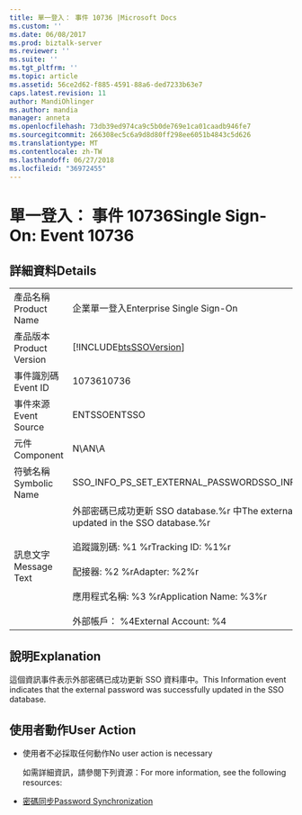 ```yaml
---
title: 單一登入： 事件 10736 |Microsoft Docs
ms.custom: ''
ms.date: 06/08/2017
ms.prod: biztalk-server
ms.reviewer: ''
ms.suite: ''
ms.tgt_pltfrm: ''
ms.topic: article
ms.assetid: 56ce2d62-f885-4591-88a6-ded7233b63e7
caps.latest.revision: 11
author: MandiOhlinger
ms.author: mandia
manager: anneta
ms.openlocfilehash: 73db39ed974ca9c5b0de769e1ca01caadb946fe7
ms.sourcegitcommit: 266308ec5c6a9d8d80ff298ee6051b4843c5d626
ms.translationtype: MT
ms.contentlocale: zh-TW
ms.lasthandoff: 06/27/2018
ms.locfileid: "36972455"
---
```

# <a name="single-sign-on-event-10736"></a><span data-ttu-id="f13ee-102">單一登入： 事件 10736</span><span class="sxs-lookup"><span data-stu-id="f13ee-102">Single Sign-On: Event 10736</span></span>
## <a name="details"></a><span data-ttu-id="f13ee-103">詳細資料</span><span class="sxs-lookup"><span data-stu-id="f13ee-103">Details</span></span>  

|                 |                                                                                                                                                                                                   |
|-----------------|---------------------------------------------------------------------------------------------------------------------------------------------------------------------------------------------------|
|  <span data-ttu-id="f13ee-104">產品名稱</span><span class="sxs-lookup"><span data-stu-id="f13ee-104">Product Name</span></span>   |                                                                                     <span data-ttu-id="f13ee-105">企業單一登入</span><span class="sxs-lookup"><span data-stu-id="f13ee-105">Enterprise Single Sign-On</span></span>                                                                                     |
| <span data-ttu-id="f13ee-106">產品版本</span><span class="sxs-lookup"><span data-stu-id="f13ee-106">Product Version</span></span> |                                                                    [!INCLUDE[btsSSOVersion](../includes/btsssoversion-md.md)]                                                                     |
|    <span data-ttu-id="f13ee-107">事件識別碼</span><span class="sxs-lookup"><span data-stu-id="f13ee-107">Event ID</span></span>     |                                                                                               <span data-ttu-id="f13ee-108">10736</span><span class="sxs-lookup"><span data-stu-id="f13ee-108">10736</span></span>                                                                                               |
|  <span data-ttu-id="f13ee-109">事件來源</span><span class="sxs-lookup"><span data-stu-id="f13ee-109">Event Source</span></span>   |                                                                                              <span data-ttu-id="f13ee-110">ENTSSO</span><span class="sxs-lookup"><span data-stu-id="f13ee-110">ENTSSO</span></span>                                                                                               |
|    <span data-ttu-id="f13ee-111">元件</span><span class="sxs-lookup"><span data-stu-id="f13ee-111">Component</span></span>    |                                                                                                <span data-ttu-id="f13ee-112">N\A</span><span class="sxs-lookup"><span data-stu-id="f13ee-112">N\A</span></span>                                                                                                |
|  <span data-ttu-id="f13ee-113">符號名稱</span><span class="sxs-lookup"><span data-stu-id="f13ee-113">Symbolic Name</span></span>  |                                                                                 <span data-ttu-id="f13ee-114">SSO_INFO_PS_SET_EXTERNAL_PASSWORD</span><span class="sxs-lookup"><span data-stu-id="f13ee-114">SSO_INFO_PS_SET_EXTERNAL_PASSWORD</span></span>                                                                                 |
|  <span data-ttu-id="f13ee-115">訊息文字</span><span class="sxs-lookup"><span data-stu-id="f13ee-115">Message Text</span></span>   | <span data-ttu-id="f13ee-116">外部密碼已成功更新 SSO database.%r 中</span><span class="sxs-lookup"><span data-stu-id="f13ee-116">The external password was successfully updated in the SSO database.%r</span></span><br /><br /> <span data-ttu-id="f13ee-117">追蹤識別碼: %1 %r</span><span class="sxs-lookup"><span data-stu-id="f13ee-117">Tracking ID: %1%r</span></span><br /><br /> <span data-ttu-id="f13ee-118">配接器: %2 %r</span><span class="sxs-lookup"><span data-stu-id="f13ee-118">Adapter: %2%r</span></span><br /><br /> <span data-ttu-id="f13ee-119">應用程式名稱: %3 %r</span><span class="sxs-lookup"><span data-stu-id="f13ee-119">Application Name: %3%r</span></span><br /><br /> <span data-ttu-id="f13ee-120">外部帳戶： %4</span><span class="sxs-lookup"><span data-stu-id="f13ee-120">External Account: %4</span></span> |

## <a name="explanation"></a><span data-ttu-id="f13ee-121">說明</span><span class="sxs-lookup"><span data-stu-id="f13ee-121">Explanation</span></span>  
 <span data-ttu-id="f13ee-122">這個資訊事件表示外部密碼已成功更新 SSO 資料庫中。</span><span class="sxs-lookup"><span data-stu-id="f13ee-122">This Information event indicates that the external password was successfully updated in the SSO database.</span></span>  

## <a name="user-action"></a><span data-ttu-id="f13ee-123">使用者動作</span><span class="sxs-lookup"><span data-stu-id="f13ee-123">User Action</span></span>  

- <span data-ttu-id="f13ee-124">使用者不必採取任何動作</span><span class="sxs-lookup"><span data-stu-id="f13ee-124">No user action is necessary</span></span>  

  <span data-ttu-id="f13ee-125">如需詳細資訊，請參閱下列資源：</span><span class="sxs-lookup"><span data-stu-id="f13ee-125">For more information, see the following resources:</span></span>  

- [<span data-ttu-id="f13ee-126">密碼同步</span><span class="sxs-lookup"><span data-stu-id="f13ee-126">Password Synchronization</span></span>](../core/password-synchronization2.md)

